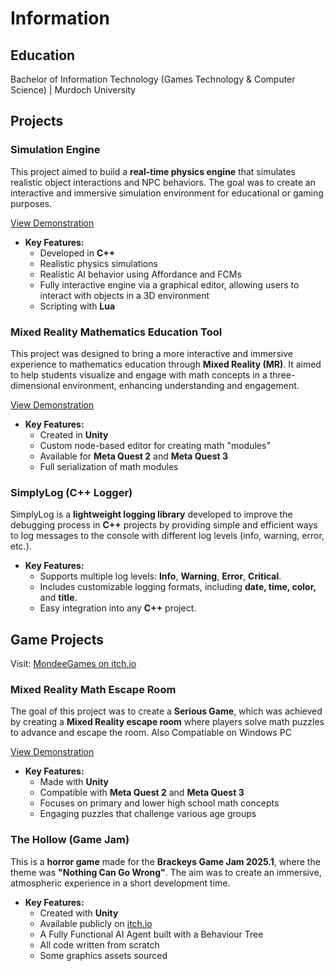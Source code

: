 # Information

## Education

Bachelor of Information Technology (Games Technology & Computer Science) | Murdoch University

## Projects

### Simulation Engine

This project aimed to build a **real-time physics engine** that simulates realistic object interactions and NPC behaviors. The goal was to create an interactive and immersive simulation environment for educational or gaming purposes.

[View Demonstration](https://youtu.be/vwD3f5bb_24)

- **Key Features:**
  - Developed in **C++**
  - Realistic physics simulations
  - Realistic AI behavior using Affordance and FCMs
  - Fully interactive engine via a graphical editor, allowing users to interact with objects in a 3D environment
  - Scripting with **Lua**

### Mixed Reality Mathematics Education Tool

This project was designed to bring a more interactive and immersive experience to mathematics education through **Mixed Reality (MR)**. It aimed to help students visualize and engage with math concepts in a three-dimensional environment, enhancing understanding and engagement.

[View Demonstration](https://youtu.be/WbLa0Y6N3P8)

- **Key Features:**
  - Created in **Unity**
  - Custom node-based editor for creating math "modules"
  - Available for **Meta Quest 2** and **Meta Quest 3**
  - Full serialization of math modules

### SimplyLog (C++ Logger)

SimplyLog is a **lightweight logging library** developed to improve the debugging process in **C++** projects by providing simple and efficient ways to log messages to the console with different log levels (info, warning, error, etc.).

- **Key Features:**
  -   Supports multiple log levels: **Info**, **Warning**, **Error**, **Critical**.
	-   Includes customizable logging formats, including **date, time, color,** and **title**.
	-   Easy integration into any **C++** project.

## Game Projects

Visit: [MondeeGames on itch.io](https://mondeegames.itch.io/)

### Mixed Reality Math Escape Room

The goal of this project was to create a **Serious Game**, which was achieved by creating a **Mixed Reality escape room** where players solve math puzzles to advance and escape the room. Also Compatiable on Windows PC

[View Demonstration](https://youtu.be/xYJjRQUMFg4)

- **Key Features:**
  - Made with **Unity**
  - Compatible with **Meta Quest 2** and **Meta Quest 3**
  - Focuses on primary and lower high school math concepts
  - Engaging puzzles that challenge various age groups

### The Hollow (Game Jam)

This is a **horror game** made for the **Brackeys Game Jam 2025.1**, where the theme was **"Nothing Can Go Wrong"**. The aim was to create an immersive, atmospheric experience in a short development time.

- **Key Features:**
  - Created with **Unity**
  - Available publicly on [itch.io](https://mondeegames.itch.io/the-hollow)
  - A Fully Functional AI Agent built with a Behaviour Tree
  - All code written from scratch
  - Some graphics assets sourced

